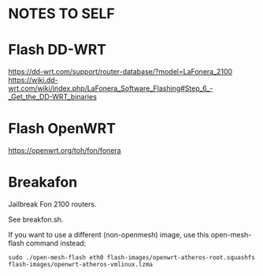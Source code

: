 NOTES TO SELF
=========

# Flash DD-WRT
https://dd-wrt.com/support/router-database/?model=LaFonera_2100
https://wiki.dd-wrt.com/wiki/index.php/LaFonera_Software_Flashing#Step_6_-_Get_the_DD-WRT_binaries

# Flash OpenWRT
https://openwrt.org/toh/fon/fonera


Breakafon
=========

Jailbreak Fon 2100 routers.

See breakfon.sh.

If you want to use a different (non-openmesh) image, use this open-mesh-flash command instead:

    sudo ./open-mesh-flash eth0 flash-images/openwrt-atheros-root.squashfs flash-images/openwrt-atheros-vmlinux.lzma
